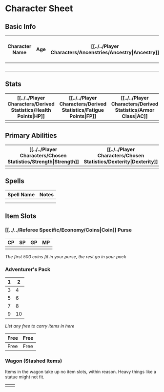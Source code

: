 # Character Sheet

## Basic Info

| Character Name | Age | [[../../Player Characters/Ancenstries/Ancestry\|Ancestry]] | [[../../Player Characters/Backgrounds\|Background]] | [[../../Player Characters/Derived Statistics/Level\|Level]] | [[../../Player Characters/Derived Statistics/Experience Points\|XP]] | [[../../Magic/Spells/Patrons/Patron\|Patron]] |
| -------------- | --- | ---------------------------------------------------------- | --------------------------------------------------- | ----------------------------------------------------------- | -------------------------------------------------------------------- | --------------------------------------------- |
|                |     |                                                            |                                                     |                                                             |                                                                      | WIP                                           |
## Stats

| [[../../Player Characters/Derived Statistics/Health Points\|HP]] | [[../../Player Characters/Derived Statistics/Fatigue Points\|FP]] | [[../../Player Characters/Derived Statistics/Armor Class\|AC]] | [[../../Game Procedures/Movement\|Movement]] Speed | [[../../Items/Basic Equipment/Armor\|Armor]] (Damage Reduction) |
| ---------------------------------------------------------------- | ----------------------------------------------------------------- | -------------------------------------------------------------- | -------------------------------------------------- | --------------------------------------------------------------- |
|                                                                  |                                                                   |                                                                |                                                    |                                                                 |
## Primary Abilities

| [[../../Player Characters/Chosen Statistics/Strength\|Strength]] | [[../../Player Characters/Chosen Statistics/Dexterity\|Dexterity]] | [[../../Player Characters/Chosen Statistics/Constitution\|Constitution]] | [[../../Player Characters/Chosen Statistics/Intelligence\|Intelligence]] | [[../../Player Characters/Chosen Statistics/Wisdom\|Wisdom]]<br> | [[../../Player Characters/Chosen Statistics/Charisma\|Charisma]]<br> |
| --------------------------------------------------------------------- | ----------------------------------------------------------------------- | ----------------------------------------------------------------------------- | ----------------------------------------------------------------------------- | --------------------------------------------------------------------- | ------------------------------------------------------------------------- |
|                                                                       |                                                                         |                                                                               |                                                                               |                                                                       |                                                                           |
## Spells

| Spell Name | Notes |
| ---------- | ----- |
|            |       |
|            |       |

## Item Slots
### [[../../Referee Specific/Economy/Coins\|Coin]] Purse

| CP  | SP  | GP  | MP  |
| --- | --- | --- | --- |
|     |     |     |     |
*The first 500 coins fit in your purse, the rest go in your pack*
### Adventurer's Pack

| 1   | 2   |
| --- | --- |
| 3   | 4   |
| 5   | 6   |
| 7   | 8   |
| 9   | 10  |
*List any free to carry items in here*

| Free | Free |
| ---- | ---- |
| Free | Free |
### Wagon (Stashed Items)
Items in the wagon take up no item slots, within reason. Heavy things like a statue might not fit.

|     |     |
| --- | --- |
|     |     |
